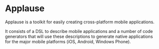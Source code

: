 # Applause

Applause is a toolkit for easily creating cross-platform mobile applications.

It consists of a DSL to describe mobile applications and a number of code generators that will use these descriptions to generate native applications for the major mobile platforms (iOS, Android, Windows Phone).